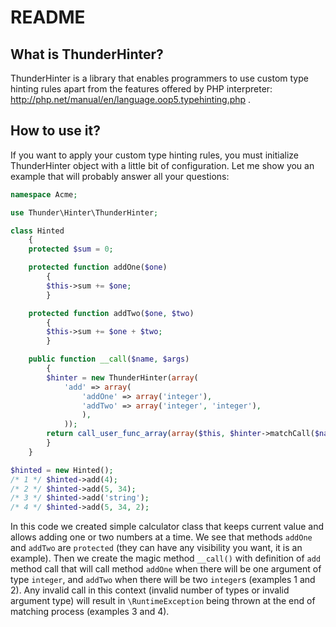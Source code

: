 README
=====

What is ThunderHinter?
----------------------------

ThunderHinter is a library that enables programmers to use custom type hinting rules apart from the features offered by PHP interpreter: http://php.net/manual/en/language.oop5.typehinting.php .

How to use it?
-----------------

If you want to apply your custom type hinting rules, you must initialize ThunderHinter object with a little bit of configuration. Let me show you an example that will probably answer all your questions:

```php
namespace Acme;

use Thunder\Hinter\ThunderHinter;

class Hinted
    {
    protected $sum = 0;

    protected function addOne($one)
        {
        $this->sum += $one;
        }

    protected function addTwo($one, $two)
        {
        $this->sum += $one + $two;
        }

    public function __call($name, $args)
        {
        $hinter = new ThunderHinter(array(
            'add' => array(
                'addOne' => array('integer'),
                'addTwo' => array('integer', 'integer'),
                ),
            ));
        return call_user_func_array(array($this, $hinter->matchCall($name, $args)), $args);
        }
    }

$hinted = new Hinted();
/* 1 */ $hinted->add(4);
/* 2 */ $hinted->add(5, 34);
/* 3 */ $hinted->add('string');
/* 4 */ $hinted->add(5, 34, 2);
```

In this code we created simple calculator class that keeps current value and allows adding one or two numbers at a time. We see that methods `addOne` and `addTwo` are `protected` (they can have any visibility you want, it is an example). Then we create the magic method `__call()` with definition of `add` method call that will call method `addOne` when there will be one argument of type `integer`, and `addTwo` when there will be two `integer`s (examples 1 and 2). Any invalid call in this context (invalid number of types or invalid argument type) will result in `\RuntimeException` being thrown at the end of matching process (examples 3 and 4).